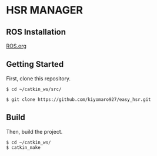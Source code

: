 # HSR MANAGER

## ROS Installation

[ROS.org](http://wiki.ros.org/)

## Getting Started

First, clone this repository.

```
$ cd ~/catkin_ws/src/

$ git clone https://github.com/kiyomaro927/easy_hsr.git
```

## Build

Then, build the project.

```
$ cd ~/catkin_ws/
$ catkin_make
```
